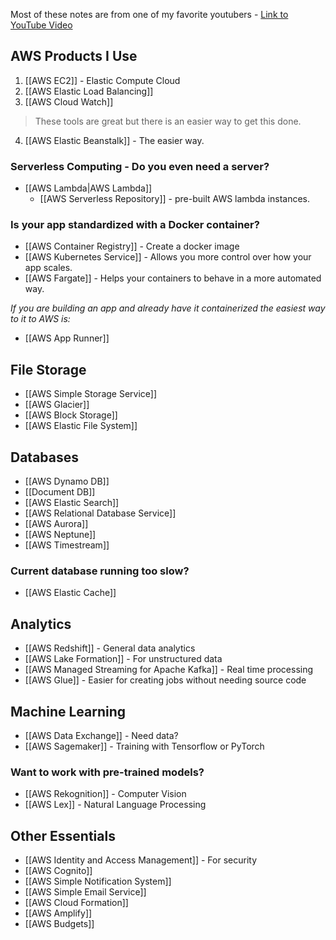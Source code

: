 
Most of these notes are from one of my favorite youtubers - [Link to YouTube Video](https://www.youtube.com/watch?v=JIbIYCM48to)
## AWS Products I Use


1. [[AWS EC2]] - Elastic Compute Cloud
2. [[AWS Elastic Load Balancing]]
3. [[AWS Cloud Watch]] 

> These tools are great but there is an easier way to get this done.  

4. [[AWS Elastic Beanstalk]] - The easier way.

### Serverless Computing - Do you even need a server?

- [[AWS Lambda|AWS Lambda]] 
	- [[AWS Serverless Repository]] - pre-built AWS lambda instances.

### Is your app standardized with a Docker container?


- [[AWS Container Registry]] - Create a docker image
- [[AWS Kubernetes Service]] - Allows you more control over how your app scales.
- [[AWS Fargate]] - Helps your containers to behave in a more automated way.

*If you are building an app and already have it containerized the easiest way to it to AWS is:*

- [[AWS App Runner]] 


## File Storage

- [[AWS Simple Storage Service]] 
- [[AWS Glacier]]
- [[AWS Block Storage]]
- [[AWS Elastic File System]]

## Databases

- [[AWS Dynamo DB]]
- [[Document DB]]
- [[AWS Elastic Search]] 
- [[AWS Relational Database Service]]
- [[AWS Aurora]] 
- [[AWS Neptune]] 
- [[AWS Timestream]]

### Current database running too slow?

- [[AWS Elastic Cache]]


## Analytics

- [[AWS Redshift]] - General data analytics
- [[AWS Lake Formation]] - For unstructured data
- [[AWS Managed Streaming for Apache Kafka]] - Real time processing
- [[AWS Glue]] - Easier for creating jobs without needing source code


## Machine Learning

- [[AWS Data Exchange]] - Need data?  
- [[AWS Sagemaker]] - Training with Tensorflow or PyTorch

### Want to work with pre-trained models?

- [[AWS Rekognition]] - Computer Vision
- [[AWS Lex]] - Natural Language Processing

## Other Essentials

- [[AWS Identity and Access Management]] - For security
- [[AWS Cognito]] 
- [[AWS Simple Notification System]] 
- [[AWS Simple Email Service]] 
- [[AWS Cloud Formation]]
- [[AWS Amplify]]
- [[AWS Budgets]]
